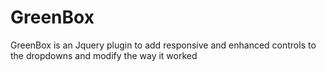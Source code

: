 # GreenBox
GreenBox is an Jquery plugin to add responsive and enhanced controls to the dropdowns and modify the way it worked
